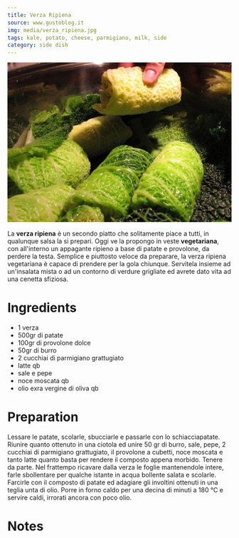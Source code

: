 ```yaml
---
title: Verza Ripiena
source: www.gustoblog.it
img: media/verza_ripiena.jpg
tags: kale, potato, cheese, parmigiano, milk, side
category: side dish
---
```


![Verza Ripiena](media/verza_ripiena.jpg)

La **verza ripiena** è un secondo piatto che solitamente piace a tutti, in qualunque salsa la si prepari. Oggi ve la propongo in veste **vegetariana**, con all'interno un appagante ripieno a base di patate e provolone, da perdere la testa. Semplice e piuttosto veloce da preparare, la verza ripiena vegetariana è capace di prendere per la gola chiunque. Servitela insieme ad un'insalata mista o ad un contorno di verdure grigliate ed avrete dato vita ad una cenetta sfiziosa.

Ingredients
===========

* 1 verza
* 500gr di patate
* 100gr di provolone dolce
* 50gr di burro
* 2 cucchiai di parmigiano grattugiato
* latte qb
* sale e pepe
* noce moscata qb
* olio exra vergine di oliva qb

Preparation
===========

Lessare le patate, scolarle, sbucciarle e passarle con lo schiacciapatate. Riunire quanto ottenuto in una ciotola ed unire 50 gr di burro, sale, pepe, 2 cucchiai di parmigiano grattugiato, il provolone a cubetti, noce moscata e tanto latte quanto basta per rendere il composto appena morbido. Tenere da parte. Nel frattempo ricavare dalla verza le foglie mantenendole intere, farle sbollentare per qualche istante in acqua bollente salata e scolarle. Farcirle con il composto di patate ed adagiare gli involtini ottenuti in una teglia unta di olio. Porre in forno caldo per una decina di minuti a 180 °C e servire caldi, irrorati ancora con poco olio.

Notes
=====

